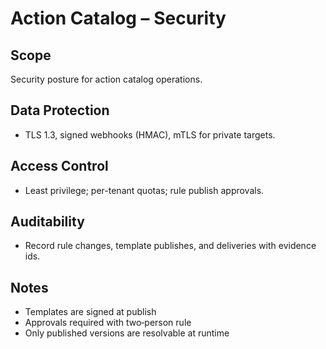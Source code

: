 # Action Catalog – Security

## Scope
Security posture for action catalog operations.

## Data Protection
- TLS 1.3, signed webhooks (HMAC), mTLS for private targets.

## Access Control
- Least privilege; per-tenant quotas; rule publish approvals.

## Auditability
- Record rule changes, template publishes, and deliveries with evidence ids.

## Notes
- Templates are signed at publish
- Approvals required with two‑person rule
- Only published versions are resolvable at runtime

